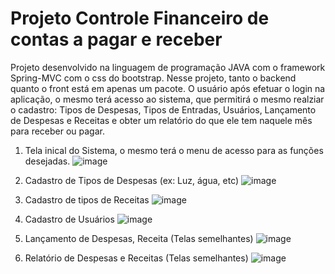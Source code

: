 # Projeto Controle Financeiro de contas a pagar e receber

Projeto desenvolvido na linguagem de programação JAVA com o framework Spring-MVC com o css do bootstrap. Nesse projeto, tanto o backend quanto o front está em apenas um pacote. O usuário após efetuar o login na aplicação, o mesmo terá acesso ao sistema, que permitirá o mesmo realziar o cadastro: Tipos de Despesas, Tipos de Entradas, Usuários, Lançamento de Despesas e Receitas e obter um relatório do que ele tem naquele mês para receber ou pagar. 

1) Tela inical do Sistema, o mesmo terá o menu de acesso para as funções desejadas. 
![image](https://github.com/user-attachments/assets/a8b9355e-ac78-4fe8-ab70-5075d723a6f3)

2) Cadastro de Tipos de Despesas (ex: Luz, água, etc)
![image](https://github.com/user-attachments/assets/2f37b6d4-7d76-40c5-b56a-f89fd485c462)

3) Cadastro de tipos de Receitas
![image](https://github.com/user-attachments/assets/c8752f6c-0418-4a85-9803-5d27509eecb9)

4) Cadastro de Usuários
![image](https://github.com/user-attachments/assets/962e5495-1926-492a-bbf6-1648fd54f3e2)

5) Lançamento de Despesas, Receita (Telas semelhantes)
![image](https://github.com/user-attachments/assets/72d93d25-fd5e-4c44-87fc-a3d18db1d647)

6) Relatório de Despesas e Receitas (Telas semelhantes)
![image](https://github.com/user-attachments/assets/fe5e80e2-0844-4ad8-9fdc-e21977fe2ae0)





